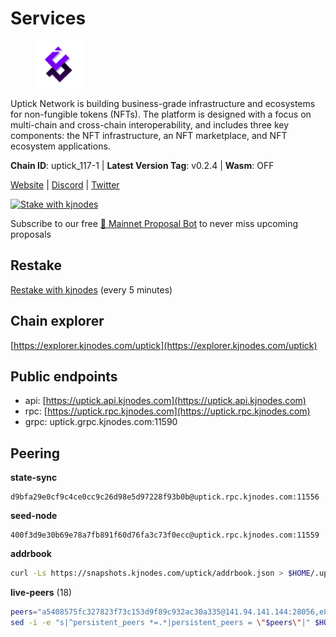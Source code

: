 # Services

<figure><img src="https://raw.githubusercontent.com/kj89/cosmos-images/main/logos/uptick.png" alt=""><figcaption></figcaption></figure>

Uptick Network is building business-grade infrastructure and  ecosystems for non-fungible tokens (NFTs). The platform is  designed with a focus on multi-chain and cross-chain interoperability,  and includes three key components: the NFT infrastructure, an NFT  marketplace, and NFT ecosystem applications.

**Chain ID**: uptick_117-1 | **Latest Version Tag**: v0.2.4 | **Wasm**: OFF

[Website](https://uptick.network) | [Discord](https://discord.gg/UzeHS7fu5H) | [Twitter](https://twitter.com/uptickproject)

[![Stake with kjnodes](https://i.ibb.co/cr44Q8j/button-stake-with-kjnodes.png)](https://restake.app/uptick/uptickvaloper1jqpaf0vgzlxvjx5meq8huweuv2nguqe20seefq)

Subscribe to our free [🤖 Mainnet Proposal Bot](https://t.me/kjnodes_proposal_bot) to never miss upcoming proposals

## Restake

[Restake with kjnodes](https://restake.app/uptick/uptickvaloper1jqpaf0vgzlxvjx5meq8huweuv2nguqe20seefq) (every 5 minutes)
## Chain explorer
[https://explorer.kjnodes.com/uptick](https://explorer.kjnodes.com/uptick)

## Public endpoints

* api: [https://uptick.api.kjnodes.com](https://uptick.api.kjnodes.com)
* rpc: [https://uptick.rpc.kjnodes.com](https://uptick.rpc.kjnodes.com)
* grpc: uptick.grpc.kjnodes.com:11590

## Peering

**state-sync**

```text
d9bfa29e0cf9c4ce0cc9c26d98e5d97228f93b0b@uptick.rpc.kjnodes.com:11556
```

**seed-node**

```text
400f3d9e30b69e78a7fb891f60d76fa3c73f0ecc@uptick.rpc.kjnodes.com:11559
```

**addrbook**
```bash
curl -Ls https://snapshots.kjnodes.com/uptick/addrbook.json > $HOME/.uptickd/config/addrbook.json
```

**live-peers** (18)
```bash
peers="a5408575fc327823f73c153d9f89c932ac30a335@141.94.141.144:28056,e8704845eaa0f3d39fcdc9c4065f3beb344384db@142.132.152.46:27656,ea83a93c2878af90d034138fc5026218fb89d0d2@69.197.19.36:21656,1160d5e94fbce4f8ccabb0203344c673f3af3fb6@141.94.139.233:27656,d9bfa29e0cf9c4ce0cc9c26d98e5d97228f93b0b@65.109.88.38:11556,0720f8f6cd1f1bf1c9549cdb10b920a1583d7675@182.253.224.66:10656,4914c40a9441895f355c600f38ed94756782ab99@146.59.81.204:27856,f05733da50967e3955e11665b1901d36291dfaee@65.108.195.30:21656,024a9c6eb41193e7fc76544572c0a8370e80e953@65.109.92.240:3156,ffd85619e0baed6ad09eec1e9c1651ded8e00b3b@82.165.186.119:26656,f2710fe78495a0645b690dbf9296b5d62bc2a39f@148.113.6.229:20456,b2bcb66f270153791b19e16ff23ddfec096f7097@142.132.202.50:41656,755c376ec8df0c6fce6d3e28f3d9054de4fe456f@81.30.157.35:17656,632c2362378546ab77883077861f38405c378d06@104.194.8.68:60556,81ccbba5cba98cf89bcca74f271380b53afed4c4@154.26.130.207:27656,661e4acbdb446e543e5e86831b5750df829bc0e0@162.55.245.211:26658,185af19c6059de2c282c83609924b49994ddbbf0@139.162.234.150:26656,46900f4eb164f31967963544e4d9e7aac0d08a08@107.155.125.186:15656"
sed -i -e "s|^persistent_peers *=.*|persistent_peers = \"$peers\"|" $HOME/.uptickd/config/config.toml
```
